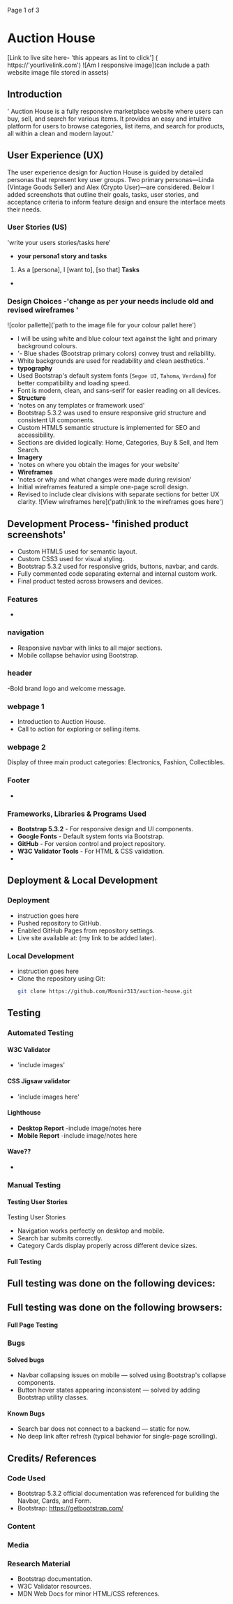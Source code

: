 
Page
1
of 3
# Auction House
[Link to live site here- 'this appears as lint to click']
( https://'yourlivelink.com')
![Am I responsive image](can include a path website image file stored in assets)
## Introduction
' Auction House is a fully responsive marketplace website where users can buy, sell, and search for various items. It provides an easy and intuitive platform for users to browse categories, list items, and search for products, all within a clean and modern layout.'
## User Experience (UX)
The user experience design for Auction House is guided by detailed personas that represent key user groups. Two primary personas—Linda (Vintage Goods Seller) and Alex (Crypto User)—are considered. Below I added screenshots that outline their goals, tasks, user stories, and acceptance criteria to inform feature design and ensure the interface meets their needs.
### User Stories (US)
'write your users stories/tasks here'
- **your persona1 story and tasks**
1. As a [persona], I [want to], [so that]
**Tasks**
-
### Design Choices -'change as per your needs include old and revised wireframes '
![color pallette]('path to the image file for your colour pallet here')
- I will be using white and blue colour text against the light and primary background colours.
- '- Blue shades (Bootstrap primary colors) convey trust and reliability.
- White backgrounds are used for readability and clean aesthetics. '
- **typography**
- Used Bootstrap's default system fonts (`Segoe UI`, `Tahoma`, `Verdana`) for better compatibility and loading speed.
- Font is modern, clean, and sans-serif for easier reading on all devices.
- **Structure**
- 'notes on any templates or framework used'
- Bootstrap 5.3.2 was used to ensure responsive grid structure and consistent UI components.
- Custom HTML5 semantic structure is implemented for SEO and accessibility.
- Sections are divided logically: Home, Categories, Buy & Sell, and Item Search.
- **Imagery**
- 'notes on where you obtain the images for your website'
- **Wireframes**
- 'notes or why and what changes were made during revision'
- Initial wireframes featured a simple one-page scroll design.
- Revised to include clear divisions with separate sections for better UX clarity.
![View wireframes here]('path/link to the wireframes goes here')
## Development Process- 'finished product screenshots'
- Custom HTML5 used for semantic layout.
- Custom CSS3 used for visual styling.
- Bootstrap 5.3.2 used for responsive grids, buttons, navbar, and cards.
- Fully commented code separating external and internal custom work.
- Final product tested across browsers and devices.
### Features
-
### navigation
-  Responsive navbar with links to all major sections.
- Mobile collapse behavior using Bootstrap.

### header
-Bold brand logo and welcome message.
### webpage 1
- Introduction to Auction House.
- Call to action for exploring or selling items.
### webpage 2
Display of three main product categories: Electronics, Fashion, Collectibles.
###
###
###
### Footer
-
### Frameworks, Libraries & Programs Used
- **Bootstrap 5.3.2** - For responsive design and UI components.
- **Google Fonts** - Default system fonts via Bootstrap.
- **GitHub** - For version control and project repository.
- **W3C Validator Tools** - For HTML & CSS validation.
-
## Deployment & Local Development
### Deployment
- instruction goes here
- Pushed repository to GitHub.
- Enabled GitHub Pages from repository settings.
- Live site available at: (my link to be added later).
### Local Development
- instruction goes here
- Clone the repository using Git:
  ```bash
  git clone https://github.com/Mounir313/auction-house.git
## Testing
### Automated Testing
#### W3C Validator
- 'include images'
#### CSS Jigsaw validator
- 'include images here'
#### Lighthouse
- **Desktop Report**
-include image/notes here
- **Mobile Report**
-include image/notes here
#### Wave??
-
### Manual Testing
#### Testing User Stories
Testing User Stories
- Navigation works perfectly on desktop and mobile.
- Search bar submits correctly.
- Category Cards display properly across different device sizes.
#### Full Testing
Full testing was done on the following devices:
-
Full testing was done on the following browsers:
-
#### Full Page Testing
### Bugs
#### Solved bugs
- Navbar collapsing issues on mobile — solved using Bootstrap's collapse components.
- Button hover states appearing inconsistent — solved by adding Bootstrap utility classes.
#### Known Bugs
- Search bar does not connect to a backend — static for now.
- No deep link after refresh (typical behavior for single-page scrolling).


## Credits/ References
### Code Used
- Bootstrap 5.3.2 official documentation was referenced for building the Navbar, Cards, and Form.
- Bootstrap: https://getbootstrap.com/
### Content
### Media
### Research Material
- Bootstrap documentation.
- W3C Validator resources.
- MDN Web Docs for minor HTML/CSS references.


